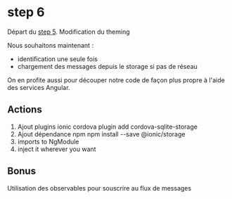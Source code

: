 # step 6
Départ du [step 5](../step_5). 
Modification du theming

Nous souhaitons maintenant :
* identification une seule fois
* chargement des messages depuis le storage si pas de réseau

On en profite aussi pour découper notre code de façon plus propre à l'aide des services Angular.

## Actions
1. Ajout plugins
ionic cordova plugin add cordova-sqlite-storage
2. Ajout dépendance npm
npm install --save @ionic/storage
3. imports to NgModule
4. inject it wherever you want

## Bonus
Utilisation des observables pour souscrire au flux de messages 


